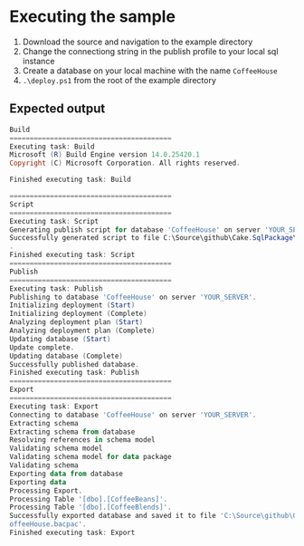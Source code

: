 # Executing the sample

1) Download the source and navigation to the example directory
2) Change the connectiong string in the publish profile to your local sql instance
3) Create a database on your local machine with the name `CoffeeHouse`
4) `.\deploy.ps1` from the root of the example directory


## Expected output
``` powershell
Build
========================================
Executing task: Build
Microsoft (R) Build Engine version 14.0.25420.1
Copyright (C) Microsoft Corporation. All rights reserved.

Finished executing task: Build

========================================
Script
========================================
Executing task: Script
Generating publish script for database 'CoffeeHouse' on server 'YOUR_SERVER'.
Successfully generated script to file C:\Source\github\Cake.SqlPackage\example\scripts\CoffeeHouse.sql
.     
Finished executing task: Script
========================================
Publish
========================================
Executing task: Publish
Publishing to database 'CoffeeHouse' on server 'YOUR_SERVER'.
Initializing deployment (Start)
Initializing deployment (Complete)
Analyzing deployment plan (Start)
Analyzing deployment plan (Complete)
Updating database (Start)
Update complete.
Updating database (Complete) 
Successfully published database.
Finished executing task: Publish
========================================
Export
========================================
Executing task: Export
Connecting to database 'CoffeeHouse' on server 'YOUR_SERVER'.
Extracting schema
Extracting schema from database
Resolving references in schema model
Validating schema model
Validating schema model for data package
Validating schema
Exporting data from database
Exporting data
Processing Export.
Processing Table '[dbo].[CoffeeBeans]'.
Processing Table '[dbo].[CoffeeBlends]'.
Successfully exported database and saved it to file 'C:\Source\github\Cake.SqlPackage\example\export\C
offeeHouse.bacpac'.
Finished executing task: Export
```